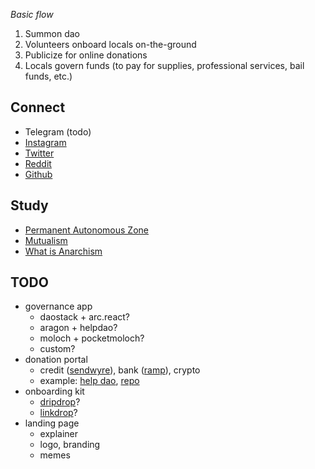 *Basic flow*

1. Summon dao
2. Volunteers onboard locals on-the-ground
3. Publicize for online donations
4. Locals govern funds (to pay for supplies, professional services, bail funds, etc.)

## Connect

- Telegram (todo)
- [Instagram](https://www.instagram.com/autonozone/)
- [Twitter](https://twitter.com/autonozone)
- [Reddit](https://reddit.com/r/autonozone)
- [Github](https://github.com/autonozone)

## Study

- [Permanent Autonomous Zone](https://en.wikipedia.org/wiki/Permanent_autonomous_zone)
- [Mutualism](https://en.wikipedia.org/wiki/Mutualism_(economic_theory))
- [What is Anarchism](https://www.youtube.com/watch?v=ZzEl5RIMp7M&list=PLCcemL_x8RtdtFuib1Wl6VwyuYOEDb5Wv&index=1)

## TODO
- governance app
  - daostack + arc.react?
  - aragon + helpdao?
  - moloch + pocketmoloch?
  - custom?
- donation portal
  - credit ([sendwyre](https://www.sendwyre.com/)), bank ([ramp](https://instant.ramp.network/)), crypto
  - example: [help dao](https://app.helpdao.org/squad/5ebaea25da66150012012ec2), [repo](https://github.com/helpdao/donation-portal)
- onboarding kit
  - [dripdrop](https://github.com/lexDAO/dripDrop)?
  - [linkdrop](https://linkdrop.io/)?
- landing page
  - explainer
  - logo, branding
  - memes
